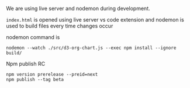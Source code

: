 We are using live server and nodemon during development.

`index.html` is opened using live server vs code extension and nodemon is used to build files every time changes occur

nodemon command is
```npm
nodemon --watch ./src/d3-org-chart.js --exec npm install --ignore build/
```


Npm publish RC

```npm
npm version prerelease --preid=next
npm publish --tag beta
```
